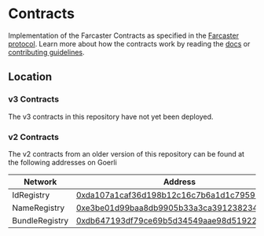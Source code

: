 # Contracts

Implementation of the Farcaster Contracts as specified in the
[Farcaster protocol](https://github.com/farcasterxyz/protocol). Learn more about how the contracts work by reading the
[docs](docs/docs.md) or [contributing guidelines](CONTRIBUTING.md).

## Location

### v3 Contracts

The v3 contracts in this repository have not yet been deployed. 

### v2 Contracts

The v2 contracts from an older version of this repository can be found at the following addresses on Goerli

| Network        | Address                                                                                                                      |
| -------------- | ---------------------------------------------------------------------------------------------------------------------------- |
| IdRegistry     | [0xda107a1caf36d198b12c16c7b6a1d1c795978c42](https://goerli.etherscan.io/address/0xda107a1caf36d198b12c16c7b6a1d1c795978c42) |
| NameRegistry   | [0xe3be01d99baa8db9905b33a3ca391238234b79d1](https://goerli.etherscan.io/address/0xe3be01d99baa8db9905b33a3ca391238234b79d1) |
| BundleRegistry | [0xdb647193df79ce69b5d34549aae98d519223f682](https://goerli.etherscan.io/address/0xdb647193df79ce69b5d34549aae98d519223f682) |
